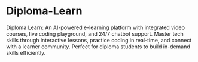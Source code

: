 # Diploma-Learn
Diploma Learn: An AI-powered e-learning platform with integrated video courses, live coding playground, and 24/7 chatbot support. Master tech skills through interactive lessons, practice coding in real-time, and connect with a learner community. Perfect for diploma students to build in-demand skills efficiently.
